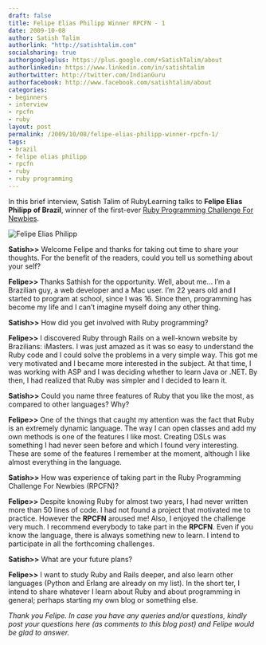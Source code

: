 ```yaml
---
draft: false
title: Felipe Elias Philipp Winner RPCFN - 1
date: 2009-10-08
author: Satish Talim
authorlink: "http://satishtalim.com"
socialsharing: true
authorgoogleplus: https://plus.google.com/+SatishTalim/about
authorlinkedin: https://www.linkedin.com/in/satishtalim
authortwitter: http://twitter.com/IndianGuru
authorfacebook: http://www.facebook.com/satishtalim/about
categories:
- beginners
- interview
- rpcfn
- ruby
layout: post
permalink: /2009/10/08/felipe-elias-philipp-winner-rpcfn-1/
tags:
- brazil
- felipe elias philipp
- rpcfn
- ruby
- ruby programming
---
```

In this brief interview, Satish Talim of RubyLearning talks to **Felipe
Elias Philipp of Brazil**, winner of the first-ever [Ruby Programming
Challenge For Newbies](http://rubylearning.com/blog/2009/09/24/rpcfn-shift-subtitle-1/).
<!--more-->
![Felipe Elias
Philipp](http://www.rubylearning.com/images/profile2-125x125.jpg "Felipe Elias Philipp")

**Satish\>\>** Welcome Felipe and thanks for taking out time to share
your thoughts. For the benefit of the readers, could you tell us
something about your self?

**Felipe\>\>** Thanks Sathish for the opportunity. Well, about me… I’m a
Brazilian guy, a web developer and a Mac user. I’m 22 years old and I
started to program at school, since I was 16. Since then, programming
has become my life and I can’t imagine myself doing any other thing.

**Satish\>\>** How did you get involved with Ruby programming?

**Felipe\>\>** I discovered Ruby through Rails on a well-known website
by Brazilians: iMasters. I was just amazed as it was so easy to
understand the Ruby code and I could solve the problems in a very simple
way. This got me very motivated and I became more interested in the
subject. At that time, I was working with ASP and I was deciding whether
to learn Java or .NET. By then, I had realized that Ruby was simpler and
I decided to learn it.

**Satish\>\>** Could you name three features of Ruby that you like the
most, as compared to other languages? Why?

**Felipe\>\>** One of the things that caught my attention was the fact
that Ruby is an extremely dynamic language. The way I can open classes
and add my own methods is one of the features I like most. Creating DSLs
was something I had never seen before and which I found very
interesting. These are some of the features I remember at the moment,
although I like almost everything in the language.

**Satish\>\>** How was experience of taking part in the Ruby Programming
Challenge For Newbies (RPCFN)?

**Felipe\>\>** Despite knowing Ruby for almost two years, I had never
written more than 50 lines of code. I had not found a project that
motivated me to practice. However the **RPCFN** aroused me! Also, I
enjoyed the challenge very much. I recommend everybody to take part in
the **RPCFN**. Even if you know the language, there is always something
new to learn. I intend to participate in all the forthcoming challenges.

**Satish\>\>** What are your future plans?

**Felipe\>\>** I want to study Ruby and Rails deeper, and also learn
other languages (Python and Erlang are already on my list). In the short
ter, I intend to share whatever I learn about Ruby and about programming
in general; perhaps starting my own blog or something else.

*Thank you Felipe. In case you have any queries and/or questions, kindly
post your questions here (as comments to this blog post) and Felipe
would be glad to answer.*

